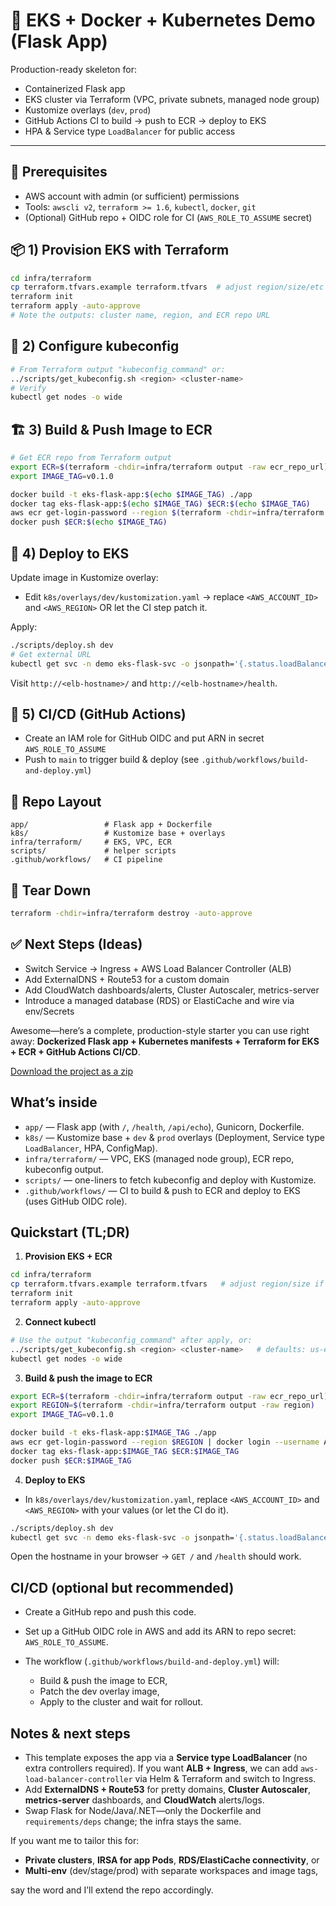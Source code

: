 # 🚀 EKS + Docker + Kubernetes Demo (Flask App)

Production-ready skeleton for:
- Containerized Flask app
- EKS cluster via Terraform (VPC, private subnets, managed node group)
- Kustomize overlays (`dev`, `prod`)
- GitHub Actions CI to build → push to ECR → deploy to EKS
- HPA & Service type `LoadBalancer` for public access

---

## 🧰 Prerequisites
- AWS account with admin (or sufficient) permissions
- Tools: `awscli v2`, `terraform >= 1.6`, `kubectl`, `docker`, `git`
- (Optional) GitHub repo + OIDC role for CI (`AWS_ROLE_TO_ASSUME` secret)

## 📦 1) Provision EKS with Terraform
```bash
cd infra/terraform
cp terraform.tfvars.example terraform.tfvars  # adjust region/size/etc
terraform init
terraform apply -auto-approve
# Note the outputs: cluster name, region, and ECR repo URL
```

## 🔐 2) Configure kubeconfig
```bash
# From Terraform output "kubeconfig_command" or:
../scripts/get_kubeconfig.sh <region> <cluster-name>
# Verify
kubectl get nodes -o wide
```

## 🏗️ 3) Build & Push Image to ECR
```bash
# Get ECR repo from Terraform output
export ECR=$(terraform -chdir=infra/terraform output -raw ecr_repo_url)
export IMAGE_TAG=v0.1.0

docker build -t eks-flask-app:$(echo $IMAGE_TAG) ./app
docker tag eks-flask-app:$(echo $IMAGE_TAG) $ECR:$(echo $IMAGE_TAG)
aws ecr get-login-password --region $(terraform -chdir=infra/terraform output -raw region) |       docker login --username AWS --password-stdin $(echo $ECR | cut -d'/' -f1)
docker push $ECR:$(echo $IMAGE_TAG)
```

## 🚢 4) Deploy to EKS
Update image in Kustomize overlay:
- Edit `k8s/overlays/dev/kustomization.yaml` → replace `<AWS_ACCOUNT_ID>` and `<AWS_REGION>` OR let the CI step patch it.

Apply:
```bash
./scripts/deploy.sh dev
# Get external URL
kubectl get svc -n demo eks-flask-svc -o jsonpath='{.status.loadBalancer.ingress[0].hostname}'; echo
```

Visit `http://<elb-hostname>/` and `http://<elb-hostname>/health`.

## 🧪 5) CI/CD (GitHub Actions)
- Create an IAM role for GitHub OIDC and put ARN in secret `AWS_ROLE_TO_ASSUME`
- Push to `main` to trigger build & deploy (see `.github/workflows/build-and-deploy.yml`)

## 📁 Repo Layout
```text
app/                 # Flask app + Dockerfile
k8s/                 # Kustomize base + overlays
infra/terraform/     # EKS, VPC, ECR
scripts/             # helper scripts
.github/workflows/   # CI pipeline
```

## 🔄 Tear Down
```bash
terraform -chdir=infra/terraform destroy -auto-approve
```

## ✅ Next Steps (Ideas)
- Switch Service → Ingress + AWS Load Balancer Controller (ALB)
- Add ExternalDNS + Route53 for a custom domain
- Add CloudWatch dashboards/alerts, Cluster Autoscaler, metrics-server
- Introduce a managed database (RDS) or ElastiCache and wire via env/Secrets

Awesome—here’s a complete, production-style starter you can use right away: **Dockerized Flask app + Kubernetes manifests + Terraform for EKS + ECR + GitHub Actions CI/CD**.

[Download the project as a zip](sandbox:/mnt/data/eks-flask-app.zip)

## What’s inside

* `app/` — Flask app (with `/`, `/health`, `/api/echo`), Gunicorn, Dockerfile.
* `k8s/` — Kustomize base + `dev` & `prod` overlays (Deployment, Service type `LoadBalancer`, HPA, ConfigMap).
* `infra/terraform/` — VPC, EKS (managed node group), ECR repo, kubeconfig output.
* `scripts/` — one-liners to fetch kubeconfig and deploy with Kustomize.
* `.github/workflows/` — CI to build & push to ECR and deploy to EKS (uses GitHub OIDC role).

## Quickstart (TL;DR)

1. **Provision EKS + ECR**

```bash
cd infra/terraform
cp terraform.tfvars.example terraform.tfvars   # adjust region/size if you want
terraform init
terraform apply -auto-approve
```

2. **Connect kubectl**

```bash
# Use the output "kubeconfig_command" after apply, or:
../scripts/get_kubeconfig.sh <region> <cluster-name>   # defaults: us-east-1, eks-flask-app-cluster
kubectl get nodes -o wide
```

3. **Build & push the image to ECR**

```bash
export ECR=$(terraform -chdir=infra/terraform output -raw ecr_repo_url)
export REGION=$(terraform -chdir=infra/terraform output -raw region)
export IMAGE_TAG=v0.1.0

docker build -t eks-flask-app:$IMAGE_TAG ./app
aws ecr get-login-password --region $REGION | docker login --username AWS --password-stdin $(echo $ECR | cut -d'/' -f1)
docker tag eks-flask-app:$IMAGE_TAG $ECR:$IMAGE_TAG
docker push $ECR:$IMAGE_TAG
```

4. **Deploy to EKS**

* In `k8s/overlays/dev/kustomization.yaml`, replace `<AWS_ACCOUNT_ID>` and `<AWS_REGION>` with your values (or let the CI do it).

```bash
./scripts/deploy.sh dev
kubectl get svc -n demo eks-flask-svc -o jsonpath='{.status.loadBalancer.ingress[0].hostname}'; echo
```

Open the hostname in your browser → `GET /` and `/health` should work.

## CI/CD (optional but recommended)

* Create a GitHub repo and push this code.
* Set up a GitHub OIDC role in AWS and add its ARN to repo secret: `AWS_ROLE_TO_ASSUME`.
* The workflow (`.github/workflows/build-and-deploy.yml`) will:

  * Build & push the image to ECR,
  * Patch the dev overlay image,
  * Apply to the cluster and wait for rollout.

## Notes & next steps

* This template exposes the app via a **Service type LoadBalancer** (no extra controllers required). If you want **ALB + Ingress**, we can add `aws-load-balancer-controller` via Helm & Terraform and switch to Ingress.
* Add **ExternalDNS + Route53** for pretty domains, **Cluster Autoscaler**, **metrics-server** dashboards, and **CloudWatch** alerts/logs.
* Swap Flask for Node/Java/.NET—only the Dockerfile and `requirements/deps` change; the infra stays the same.

If you want me to tailor this for:

* **Private clusters**, **IRSA for app Pods**, **RDS/ElastiCache connectivity**, or
* **Multi-env** (dev/stage/prod) with separate workspaces and image tags,

say the word and I’ll extend the repo accordingly.
